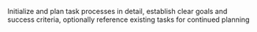 Initialize and plan task processes in detail, establish clear goals and success criteria, optionally reference existing tasks for continued planning
